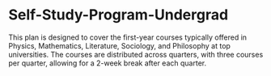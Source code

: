 # Self-Study-Program-Undergrad
This plan is designed to cover the first-year courses typically offered in Physics, Mathematics, Literature, Sociology, and Philosophy at top universities. The courses are distributed across quarters, with three courses per quarter, allowing for a 2-week break after each quarter.
